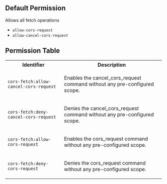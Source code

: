 ## Default Permission

Allows all fetch operations

- `allow-cors-request`
- `allow-cancel-cors-request`

## Permission Table

<table>
<tr>
<th>Identifier</th>
<th>Description</th>
</tr>


<tr>
<td>

`cors-fetch:allow-cancel-cors-request`

</td>
<td>

Enables the cancel_cors_request command without any pre-configured scope.

</td>
</tr>

<tr>
<td>

`cors-fetch:deny-cancel-cors-request`

</td>
<td>

Denies the cancel_cors_request command without any pre-configured scope.

</td>
</tr>

<tr>
<td>

`cors-fetch:allow-cors-request`

</td>
<td>

Enables the cors_request command without any pre-configured scope.

</td>
</tr>

<tr>
<td>

`cors-fetch:deny-cors-request`

</td>
<td>

Denies the cors_request command without any pre-configured scope.

</td>
</tr>
</table>
